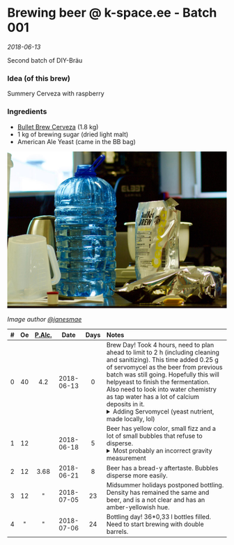 # Brewing beer @ k-space.ee - Batch 001

_2018-06-13_

Second batch of DIY-Bräu

### Idea (of this brew)
Summery Cerveza with raspberry

### Ingredients
* [Bullet Brew Cerveza](http://www.pruulmeistrid.ee/en/product/bullet-brew-mexican-cerveza) (1.8 kg)
* 1 kg of brewing sugar (dried light malt)
* American Ale Yeast (came in the BB bag)

![Bullet Brew Cerveza malt with yeast sachet hidden between layers](../img/0010.jpg)

_Image author [@janesmae](https://github.com/janesmae)_

| # | Oe | [P.Alc.](https://www.brewersfriend.com/abv-calculator/ "Potential alcohol if Final Gravity is 1.08") |   Date   | Days | Notes |
| - | :-: | :-: | :-: | :-: | :- |
| 0 | 40 | 4.2 | 2018-06-13 | 0 | Brew Day! Took 4 hours, need to plan ahead to limit to 2 h (including cleaning and sanitizing). This time added 0.25 g of servomycel as the beer from previous batch was still going. Hopefully this will helpyeast to finish the fermentation. Also need to look into water chemistry as tap water has a lot of calcium deposits in it. <details><summary>Adding Servomycel (yeast nutrient, made locally, lol)</summary><p><img src="../img/0011.jpg" alt="0.25g of Servomycel going into the bucket" title="Last, but not least, ingredient"></p></details> |
| 1 | 12 |  | 2018-06-18 | 5 | Beer has yellow color, small fizz and a lot of small bubbles that refuse to disperse. <details><summary>Most probably an incorrect gravity measurement</summary><p><img src="../img/0012.jpg" alt="Bubbles pushing hydrometer upwards" title="A lot of small bubbles"></p></details> |
| 2 | 12 | 3.68 | 2018-06-21 | 8 | Beer has a bread-y aftertaste. Bubbles disperse more easily. |
| 3 | 12 | " | 2018-07-05 | 23 | Midsummer holidays postponed bottling. Density has remained the same and beer, and is a not clear and has an amber-yellowish hue. |
| 4 | " | " | 2018-07-06 | 24 | Bottling day! 36*0,33 l bottles filled. Need to start brewing with double barrels. |

